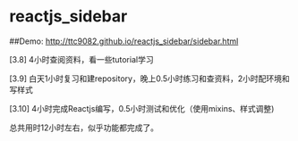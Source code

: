 # reactjs_sidebar

##Demo: http://ttc9082.github.io/reactjs_sidebar/sidebar.html

 [3.8] 4小时查阅资料，看一些tutorial学习

 [3.9] 白天1小时复习和建repository，晚上0.5小时练习和查资料，2小时配环境和写样式

 [3.10] 4小时完成Reactjs编写，0.5小时测试和优化（使用mixins、样式调整)

总共用时12小时左右，似乎功能都完成了。
